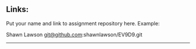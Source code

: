 
## Links:

Put your name and link to assignment repository here. Example:

Shawn Lawson    git@github.com:shawnlawson/EV9D9.git

----